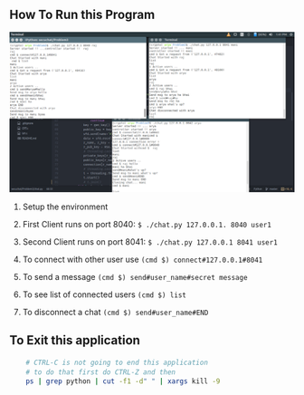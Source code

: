## How To Run this Program
![ScreenShot](chat.png)

1. Setup the environment

2. First Client runs on port 8040:
    `$ ./chat.py 127.0.0.1. 8040 user1`
3. Second Client runs on port 8041:
    `$ ./chat.py 127.0.0.1 8041 user1`
4. To connect with other user use
    `(cmd $) connect#127.0.0.1#8041`
5. To send a message
    `(cmd $) send#user_name#secret message`
6. To see list of connected users
    `(cmd $) list`
7. To disconnect a chat
    `(cmd $) send#user_name#END`

## To Exit this application
```bash
    # CTRL-C is not going to end this application
    # to do that first do CTRL-Z and then
    ps | grep python | cut -f1 -d" " | xargs kill -9
```
